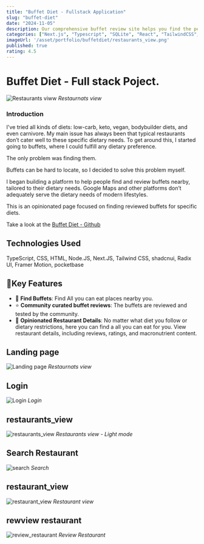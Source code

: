 ```yaml
---
title: "Buffet Diet - Fullstack Application"
slug: "buffet-diet"
date: "2024-11-05"
description: Our comprehensive buffet review site helps you find the perfect all-you-can-eat experience, with user reviews, location details, and menu information."
categories: ["Next.js", "Typescript", "SQLite", "React", "TailwindCSS", "Chadcn/UI", "RadixUI", "Pocketbase"]
imageUrl: '/asset/portfolio/buffetdiet/restaurants_view.png'
published: true
rating: 4.5
---
```


# Buffet Diet - Full stack Poject.

![Restaurants viww](/asset/portfolio/buffetdiet/restaurants_view.png)
*Restaurnats view*


### Introduction
 
I've tried all kinds of diets: low-carb, keto, vegan, bodybuilder diets, and even carnivore. My main issue has always been that typical restaurants don’t cater well to these specific dietary needs. To get around this, I started going to buffets, where I could fulfill any dietary preference.

The only problem was finding them.

Buffets can be hard to locate, so I decided to solve this problem myself.

I began building a platform to help people find and review buffets nearby, tailored to their dietary needs. Google Maps and other platforms don’t adequately serve the dietary needs of modern lifestyles.

This is an opinionated page focused on finding reviewed buffets for specific diets.

Take a look at the [Buffet Diet - Github](https://github.com/B3Kay/next-buffet-diet-webb-app)

## Technologies Used
TypeScript, CSS, HTML, Node.JS, Next.JS, Tailwind CSS, shadcnui, Radix UI, Framer Motion, pocketbase

## 🔑Key Features

- 🔎 **Find Buffets**: Find All you can eat places nearby you.
- ⭐ **Community curated buffet reviews**: The buffets are reviewed and tested by the community.
- 🍔 **Opinionated Restaurant Details**: No matter what diet you follow or dietary restrictions, here you can find a all you can eat for you. View restaurant details, including reviews, ratings, and macronutrient content.



## Landing page
![Landing page](/asset/portfolio/buffetdiet/landing_page.png)
*Restaurnats view*

## Login
![Login](/asset/portfolio/buffetdiet/login.png)
*Login*

## restaurants_view
![restaurants_view](/asset/portfolio/buffetdiet/restaurants_view.png)
*Restaurants view - Light mode*

## Search Restaurant
![search](/asset/portfolio/buffetdiet/search.png)
*Search*

## restaurant_view
![restaurant_view](/asset/portfolio/buffetdiet/restaurant_view.png)
*Restaurant view*

## rewview restaurant
![review_restaurant](/asset/portfolio/buffetdiet/review_restaurant.png)
*Review Restaurant*